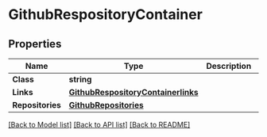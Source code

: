 # GithubRespositoryContainer

## Properties
Name | Type | Description | Notes
------------ | ------------- | ------------- | -------------
**Class** | **string** |  | [optional] 
**Links** | [**GithubRespositoryContainerlinks**](GithubRespositoryContainerlinks.md) |  | [optional] 
**Repositories** | [**GithubRepositories**](GithubRepositories.md) |  | [optional] 

[[Back to Model list]](../README.md#documentation-for-models) [[Back to API list]](../README.md#documentation-for-api-endpoints) [[Back to README]](../README.md)


